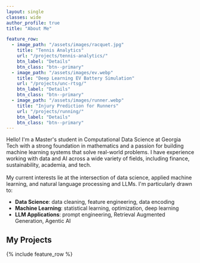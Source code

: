 ```yaml
---
layout: single
classes: wide
author_profile: true
title: "About Me"

feature_row:
  - image_path: "/assets/images/racquet.jpg"
    title: "Tennis Analytics"
    url: "/projects/tennis-analytics/"
    btn_label: "Details"
    btn_class: "btn--primary"
  - image_path: "/assets/images/ev.webp"
    title: "Deep Learning EV Battery Simulation"
    url: "/projects/unc-rtsg/"
    btn_label: "Details"
    btn_class: "btn--primary"
  - image_path: "/assets/images/runner.webp"
    title: "Injury Prediction for Runners"
    url: "/projects/running/"
    btn_label: "Details"
    btn_class: "btn--primary"
---
```


<style>
.feature__wrapper .archive__item-teaser img {
  max-height: 160px;  /* Change this number for bigger/smaller images */
  width: auto;
  height: auto;
  display: block;
  margin: 0 auto;
}
/* Style for primary buttons */
.btn--primary {
  background: linear-gradient(135deg, #00c6ff, #0072ff); /* teal to blue */
  border: none;
  color: white !important;
  padding: 0.6em 1.2em;
  font-weight: 600;
  border-radius: 6px;
  transition: transform 0.15s ease, box-shadow 0.15s ease;
}

.btn--primary:hover {
  transform: translateY(-2px);
  box-shadow: 0 4px 12px rgba(0, 114, 255, 0.3);
}
</style>

<p class="lead">
Hello! I'm a Master's student in Computational Data Science at Georgia Tech with a strong
foundation in mathematics and a passion for building machine learning systems that solve
real-world problems. I have experience working with data and AI across a wide variety of
fields, including finance, sustainability, academia, and tech.<br><br>
My current interests lie at the intersection of data science, applied machine learning, and natural language processing
and LLMs. I'm particularly drawn to:
</p>

<ul>
  <li><strong>Data Science</strong>: data cleaning, feature engineering, data encoding</li>
  <li><strong>Machine Learning</strong>: statistical learning, optimization, deep learning</li>
  <li><strong>LLM Applications</strong>: prompt engineering, Retrieval Augmented Generation, Agentic AI</li>
</ul>

## My Projects

{% include feature_row %}
